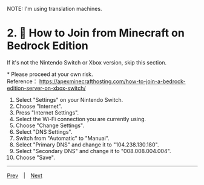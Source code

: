 NOTE: I'm using translation machines.

# 2. 🥒 How to Join from Minecraft on Bedrock Edition

If it's not the Nintendo Switch or Xbox version, skip this section.

\* Please proceed at your own risk.  
Reference： <https://apexminecrafthosting.com/how-to-join-a-bedrock-edition-server-on-xbox-switch/>

1.  Select "Settings" on your Nintendo Switch.
2.  Choose "Internet".
3.  Press "Internet Settings".
4.  Select the Wi-Fi connection you are currently using.
5.  Choose "Change Settings".
6.  Select "DNS Settings".
7.  Switch from "Automatic" to "Manual".
8.  Select "Primary DNS" and change it to "104.238.130.180".
9.  Select "Secondary DNS" and change it to "008.008.004.004".
10. Choose "Save".

---

[Prev](./1-rules.md)　|　[Next](./3-join.md)
